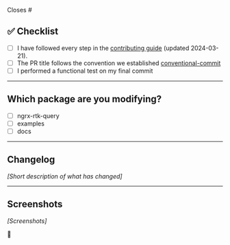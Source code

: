 Closes #<issue>

## ✅ Checklist

- [ ] I have followed every step in the [contributing guide](https://github.com/SaulMoro/ngrx-rtk-query/blob/main/CONTRIBUTING.md#-commit-message-guidelines) (updated 2024-03-21).
- [ ] The PR title follows the convention we established [conventional-commit](https://www.conventionalcommits.org/en/v1.0.0/)
- [ ] I performed a functional test on my final commit

---

## Which package are you modifying?

- [ ] ngrx-rtk-query
- [ ] examples
- [ ] docs

---

## Changelog

_[Short description of what has changed]_

---

## Screenshots

_[Screenshots]_

💯
